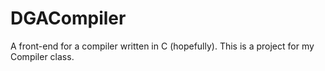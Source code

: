 # DGACompiler
A front-end for a compiler written in C (hopefully). This is a project for my Compiler class.
